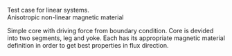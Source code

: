 Test case for linear systems.  
Anisotropic non-linear magnetic material  

Simple core with driving force from boundary condition.
Core is devided into two segments, leg and yoke. Each has its appropriate magnetic material definition in order to get best properties in flux direction.
